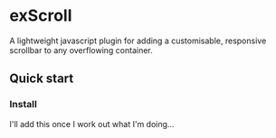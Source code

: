 # exScroll
A lightweight javascript plugin for adding a customisable, responsive scrollbar to any overflowing container.

## Quick start
### Install
I'll add this once I work out what I'm doing...
